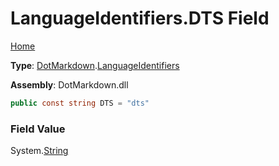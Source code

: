 # LanguageIdentifiers\.DTS Field

[Home](../../../README.md)

**Type**: [DotMarkdown](../../README.md)\.[LanguageIdentifiers](../README.md)

**Assembly**: DotMarkdown\.dll

```csharp
public const string DTS = "dts"
```

### Field Value

System\.[String](https://docs.microsoft.com/en-us/dotnet/api/system.string)